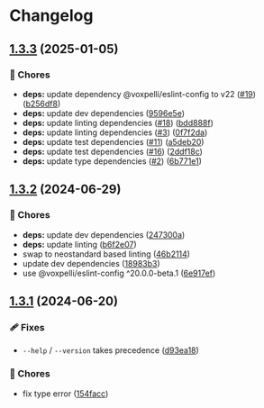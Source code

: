# Changelog

## [1.3.3](https://github.com/voxpelli/peowly/compare/v1.3.2...v1.3.3) (2025-01-05)


### 🧹 Chores

* **deps:** update dependency @voxpelli/eslint-config to v22 ([#19](https://github.com/voxpelli/peowly/issues/19)) ([b256df8](https://github.com/voxpelli/peowly/commit/b256df803396544a1b52305e03b57c2c306deb0c))
* **deps:** update dev dependencies ([9596e5e](https://github.com/voxpelli/peowly/commit/9596e5ed7b4cec073734feeabe019536459dc8a0))
* **deps:** update linting dependencies ([#18](https://github.com/voxpelli/peowly/issues/18)) ([bdd888f](https://github.com/voxpelli/peowly/commit/bdd888fc57760d7573a3b1ca2e84e490821b22fe))
* **deps:** update linting dependencies ([#3](https://github.com/voxpelli/peowly/issues/3)) ([0f7f2da](https://github.com/voxpelli/peowly/commit/0f7f2dae34b968e72eeb0af8b273f01b4549cb37))
* **deps:** update test dependencies ([#11](https://github.com/voxpelli/peowly/issues/11)) ([a5deb20](https://github.com/voxpelli/peowly/commit/a5deb20071382ec41c13ec91b6ed6787ff165900))
* **deps:** update test dependencies ([#16](https://github.com/voxpelli/peowly/issues/16)) ([2ddf18c](https://github.com/voxpelli/peowly/commit/2ddf18c77f010a18a1b0b9894dc8c52eca994add))
* **deps:** update type dependencies ([#2](https://github.com/voxpelli/peowly/issues/2)) ([6b771e1](https://github.com/voxpelli/peowly/commit/6b771e17e044379327a55f902d65e1dffdb8c8b7))

## [1.3.2](https://github.com/voxpelli/peowly/compare/v1.3.1...v1.3.2) (2024-06-29)


### 🧹 Chores

* **deps:** update dev dependencies ([247300a](https://github.com/voxpelli/peowly/commit/247300af3154411c964b439f51d41824f365a494))
* **deps:** update linting ([b6f2e07](https://github.com/voxpelli/peowly/commit/b6f2e0730ff9bd603c238b09397133e08075a5c5))
* swap to neostandard based linting ([46b2114](https://github.com/voxpelli/peowly/commit/46b2114ee4543abc5bdbfb24fbe8c2540b024f50))
* update dev dependencies ([18983b3](https://github.com/voxpelli/peowly/commit/18983b3f49c37bff8324bb417e8d6a76bab6bb35))
* use @voxpelli/eslint-config ^20.0.0-beta.1 ([6e917ef](https://github.com/voxpelli/peowly/commit/6e917ef92a620311f4a4b07ed778f238bc1fc62e))

## [1.3.1](https://github.com/voxpelli/peowly/compare/v1.3.0...v1.3.1) (2024-06-20)


### 🩹 Fixes

* `--help` / `--version` takes precedence ([d93ea18](https://github.com/voxpelli/peowly/commit/d93ea18f7e373ad81b51878ecc87f5e5cbcb1e78))


### 🧹 Chores

* fix type error ([154facc](https://github.com/voxpelli/peowly/commit/154facc10eadf107dd4fa5c0d4eb7d00fa88ae09))
